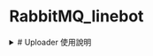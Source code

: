 # RabbitMQ_linebot

<details><summary>
  # Uploader 使用說明</summary>



這是上傳規則並檢視 Redis 規則資料的工具。以下是如何使用此工具的詳細步驟。

---

## 步驟 1: 填寫規則名稱

- 在「**Rule Key Name**」欄位中，輸入您要上傳的相對應規則名稱（例如：`  content_` 、`keyword_`、`regex_`）。
  
  
---


</details>

